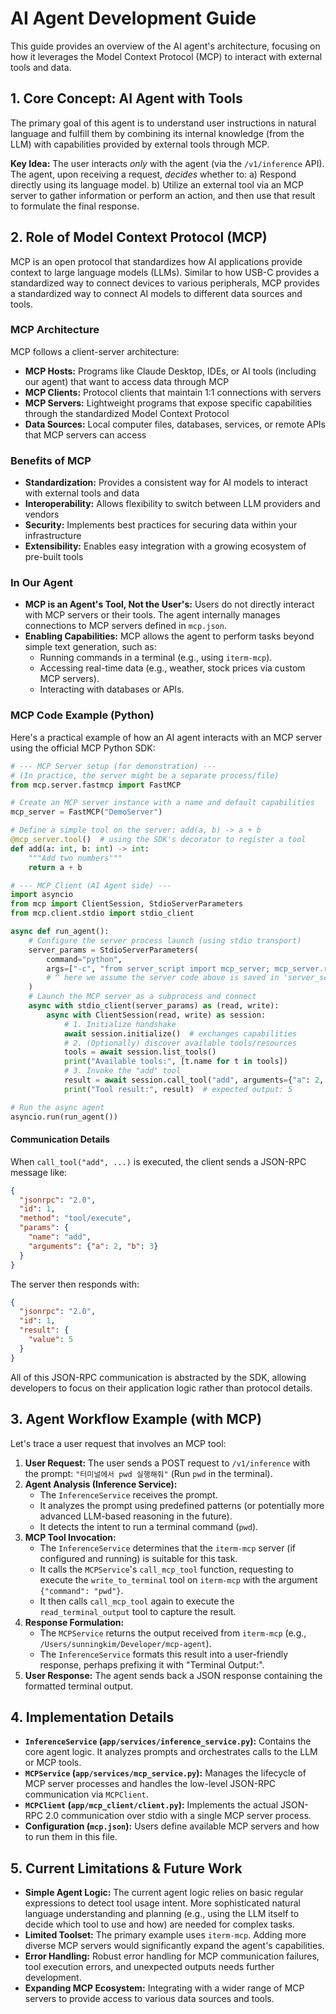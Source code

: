 # AI Agent Development Guide

This guide provides an overview of the AI agent's architecture, focusing on how it leverages the Model Context Protocol (MCP) to interact with external tools and data.

## 1. Core Concept: AI Agent with Tools

The primary goal of this agent is to understand user instructions in natural language and fulfill them by combining its internal knowledge (from the LLM) with capabilities provided by external tools through MCP.

**Key Idea:** The user interacts *only* with the agent (via the `/v1/inference` API). The agent, upon receiving a request, *decides* whether to:
    a) Respond directly using its language model.
    b) Utilize an external tool via an MCP server to gather information or perform an action, and then use that result to formulate the final response.

## 2. Role of Model Context Protocol (MCP)

MCP is an open protocol that standardizes how AI applications provide context to large language models (LLMs). Similar to how USB-C provides a standardized way to connect devices to various peripherals, MCP provides a standardized way to connect AI models to different data sources and tools.

### MCP Architecture

MCP follows a client-server architecture:

- **MCP Hosts:** Programs like Claude Desktop, IDEs, or AI tools (including our agent) that want to access data through MCP
- **MCP Clients:** Protocol clients that maintain 1:1 connections with servers
- **MCP Servers:** Lightweight programs that expose specific capabilities through the standardized Model Context Protocol
- **Data Sources:** Local computer files, databases, services, or remote APIs that MCP servers can access

### Benefits of MCP

- **Standardization:** Provides a consistent way for AI models to interact with external tools and data
- **Interoperability:** Allows flexibility to switch between LLM providers and vendors
- **Security:** Implements best practices for securing data within your infrastructure
- **Extensibility:** Enables easy integration with a growing ecosystem of pre-built tools

### In Our Agent

- **MCP is an Agent's Tool, Not the User's:** Users do not directly interact with MCP servers or their tools. The agent internally manages connections to MCP servers defined in `mcp.json`.
- **Enabling Capabilities:** MCP allows the agent to perform tasks beyond simple text generation, such as:
    - Running commands in a terminal (e.g., using `iterm-mcp`).
    - Accessing real-time data (e.g., weather, stock prices via custom MCP servers).
    - Interacting with databases or APIs.

### MCP Code Example (Python)

Here's a practical example of how an AI agent interacts with an MCP server using the official MCP Python SDK:

```python
# --- MCP Server setup (for demonstration) ---
# (In practice, the server might be a separate process/file)
from mcp.server.fastmcp import FastMCP

# Create an MCP server instance with a name and default capabilities
mcp_server = FastMCP("DemoServer")

# Define a simple tool on the server: add(a, b) -> a + b
@mcp_server.tool()  # using the SDK's decorator to register a tool
def add(a: int, b: int) -> int:
    """Add two numbers"""
    return a + b

# --- MCP Client (AI Agent side) ---
import asyncio
from mcp import ClientSession, StdioServerParameters
from mcp.client.stdio import stdio_client

async def run_agent():
    # Configure the server process launch (using stdio transport)
    server_params = StdioServerParameters(
        command="python",
        args=["-c", "from server_script import mcp_server; mcp_server.run()"]  
        # ^ here we assume the server code above is saved in 'server_script.py'.
    )
    # Launch the MCP server as a subprocess and connect
    async with stdio_client(server_params) as (read, write):
        async with ClientSession(read, write) as session:
            # 1. Initialize handshake
            await session.initialize()  # exchanges capabilities
            # 2. (Optionally) discover available tools/resources
            tools = await session.list_tools()
            print("Available tools:", [t.name for t in tools])
            # 3. Invoke the "add" tool
            result = await session.call_tool("add", arguments={"a": 2, "b": 3})
            print("Tool result:", result)  # expected output: 5

# Run the async agent
asyncio.run(run_agent())
```

#### Communication Details

When `call_tool("add", ...)` is executed, the client sends a JSON-RPC message like:

```json
{ 
  "jsonrpc": "2.0", 
  "id": 1, 
  "method": "tool/execute", 
  "params": { 
    "name": "add", 
    "arguments": {"a": 2, "b": 3} 
  } 
}
```

The server then responds with:

```json
{ 
  "jsonrpc": "2.0", 
  "id": 1, 
  "result": { 
    "value": 5 
  } 
}
```

All of this JSON-RPC communication is abstracted by the SDK, allowing developers to focus on their application logic rather than protocol details.

## 3. Agent Workflow Example (with MCP)

Let's trace a user request that involves an MCP tool:

1.  **User Request:** The user sends a POST request to `/v1/inference` with the prompt: `"터미널에서 pwd 실행해줘"` (Run `pwd` in the terminal).
2.  **Agent Analysis (Inference Service):**
    - The `InferenceService` receives the prompt.
    - It analyzes the prompt using predefined patterns (or potentially more advanced LLM-based reasoning in the future).
    - It detects the intent to run a terminal command (`pwd`).
3.  **MCP Tool Invocation:**
    - The `InferenceService` determines that the `iterm-mcp` server (if configured and running) is suitable for this task.
    - It calls the `MCPService`'s `call_mcp_tool` function, requesting to execute the `write_to_terminal` tool on `iterm-mcp` with the argument `{"command": "pwd"}`.
    - It then calls `call_mcp_tool` again to execute the `read_terminal_output` tool to capture the result.
4.  **Response Formulation:**
    - The `MCPService` returns the output received from `iterm-mcp` (e.g., `/Users/sunningkim/Developer/mcp-agent`).
    - The `InferenceService` formats this result into a user-friendly response, perhaps prefixing it with "Terminal Output:".
5.  **User Response:** The agent sends back a JSON response containing the formatted terminal output.

## 4. Implementation Details

- **`InferenceService` (`app/services/inference_service.py`):** Contains the core agent logic. It analyzes prompts and orchestrates calls to the LLM or MCP tools.
- **`MCPService` (`app/services/mcp_service.py`):** Manages the lifecycle of MCP server processes and handles the low-level JSON-RPC communication via `MCPClient`.
- **`MCPClient` (`app/mcp_client/client.py`):** Implements the actual JSON-RPC 2.0 communication over stdio with a single MCP server process.
- **Configuration (`mcp.json`):** Users define available MCP servers and how to run them in this file.

## 5. Current Limitations & Future Work

- **Simple Agent Logic:** The current agent logic relies on basic regular expressions to detect tool usage intent. More sophisticated natural language understanding and planning (e.g., using the LLM itself to decide which tool to use and how) are needed for complex tasks.
- **Limited Toolset:** The primary example uses `iterm-mcp`. Adding more diverse MCP servers would significantly expand the agent's capabilities.
- **Error Handling:** Robust error handling for MCP communication failures, tool execution errors, and unexpected outputs needs further development.
- **Expanding MCP Ecosystem:** Integrating with a wider range of MCP servers to provide access to various data sources and tools. 
  